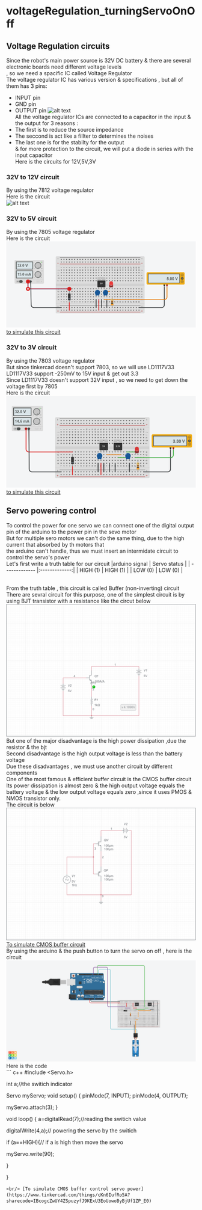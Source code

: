 # voltageRegulation_turningServoOnOff
## Voltage Regulation circuits
Since the robot's main power source is 32V DC battery & there are several electronic boards need different voltage levels
<br/> , so we need a spacific IC called Voltage Regulator
<br/> The voltage regulator IC has various version & specifications , but all of them has 3 pins:
* INPUT pin
* GND pin
* OUTPUT pin
![alt text](https://components101.com/sites/default/files/component_pin/LM7815-IC-Pinout.png)
<br/> All the voltage regulator ICs are connected to a capacitor in the input & the output for 3 reasons :
* The first is to reduce the source impedance
* The seccond is act like a fillter to determines the noises
* The last one is for the stabilty for the output
<br/> & for more protection to the circuit, we will put a diode in series with the input capacitor
<br/> Here is the circuits for 12V,5V,3V
### 32V to 12V circuit
By using the 7812 voltage regulator 
<br/> Here is the circuit
<br/> ![alt text](https://protosupplies.com/wp-content/uploads/2017/11/7812-Basic-Circuit.jpg)
### 32V to 5V circuit
By using the 7805 voltage regulator 
<br/> Here is the circuit
<br/> ![alt text](https://github.com/Maashn5/voltageRegulation_turningServoOnOff/blob/main/voltag%20regulation%20circuits/32V%20to%205V.png)
<br/> [to simulate this circuit](https://www.tinkercad.com/things/laX98gXqM8H?sharecode=nQxdczENGlHFuVGhYSvVBZH5WhjC2RUMfmt_6S-hIGo)
### 32V to 3V circuit
By using the 7803 voltage regulator
<br/> But since tinkercad doesn't support 7803, so we will use LD1117V33 
<br/> LD1117V33 support -250mV to 15V input & get out 3.3 
<br/> Since LD1117V33 doesn't support 32V input , so we need to get down the voltage first by 7805
<br/> Here is the circuit
<br/> ![alt text](https://github.com/Maashn5/voltageRegulation_turningServoOnOff/blob/main/voltag%20regulation%20circuits/32V%20to%203.3V.png)
<br/> [to simulate this circuit](https://www.tinkercad.com/things/lfdQ7V9JM2c?sharecode=Mub9myPmo4xaRgHqd6fGn3wrFfofS_RkBZh2s5yQ234)
## Servo powering control
To control the power for one servo we can connect one of the digital output pin of the arduino to the power pin in the sevo motor
<br/> But for multiple sero motors we can't do the same thing, due to the high current that absorbed by th motors that <br/> the arduino can't handle, thus we must insert an intermidate circuit to control the servo's power
<br/> Let's first write a truth table for our circuit
|arduino signal | Servo status  |
| ------------- |:-------------:| 
| HIGH (1)      | HIGH (1) | 
| LOW (0)       | LOW (0)  |


<br/> From the truth table , this circuit is called Buffer (non-inverting) circuit 
<br/> There are sevral circuit for this purpose, one of the simplest circuit is by using BJT transistor with a resistance like the circut below
<br/> ![alt text](https://github.com/Maashn5/voltageRegulation_turningServoOnOff/blob/main/turn_on_off_servo/BJT%20with%20R%20Buffer%20circuit-schematic.png)
<br/> But one of the major disadvantage is the high power dissipation ,due the resistor & the bjt 
<br/> Second disadvantage is the high output voltage is less than the battery voltage
<br/> Due these disadvantages , we must use another circuit by different components
<br/> One of the most famous & efficient buffer circuit is the CMOS buffer circuit
<br/> Its power dissipation is almost zero & the high output voltage equals the battery voltage & the low output voltage equals zero ,since it uses PMOS & NMOS transistor only.
<br/> The circuit is below
<br/> ![alt text](https://github.com/Maashn5/voltageRegulation_turningServoOnOff/blob/main/turn_on_off_servo/CMOS%20buffer%20circuit-schematic.png)
<br/> [To simulate CMOS buffer circuit](https://www.multisim.com/content/LWUnAxBLKDmTSSk8Fo5zxj/cmos-buffer-circuit/)
<br/> By using the arduino & the push button to turn the servo on off , here is the circuit
<br/> ![alt text](https://github.com/Maashn5/voltageRegulation_turningServoOnOff/blob/main/turn_on_off_servo/CMOS%20buffer%20control%20servo.png)
<br/> Here is the code 
<br/> ``` c++
#include <Servo.h>

int a;//the switich indicator


Servo myServo;
void setup()
{
  pinMode(7, INPUT);
  pinMode(4, OUTPUT);

  myServo.attach(3);
}

void loop()
{
 a=digitalRead(7);//reading the switich value


  

  
  digitalWrite(4,a);// powering the servo by the switich


   if (a==HIGH){// if a is high then move the servo


  myServo.write(90);
  
  }

  
    
    
    
    
    

  
}
```
<br/> [To simulate CMOS buffer control servo power](https://www.tinkercad.com/things/cKn6IufRo5A?sharecode=IBcogcZwUY4ZSpuzyfJ9KExU3EoUowoByBjUf1ZP_E0)
